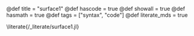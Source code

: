@def title = "surface1"
@def hascode = true
@def showall = true
@def hasmath = true
@def tags = ["syntax", "code"]
@def literate_mds = true

\literate{/_literate/surface1.jl}
